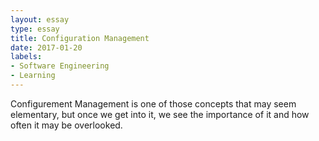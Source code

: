 ```yaml
---
layout: essay
type: essay
title: Configuration Management
date: 2017-01-20
labels:
- Software Engineering
- Learning
---
```


Configurement Management is one of those concepts that may seem elementary, but once we get into it, we see the importance of it and how often it may be overlooked. 
